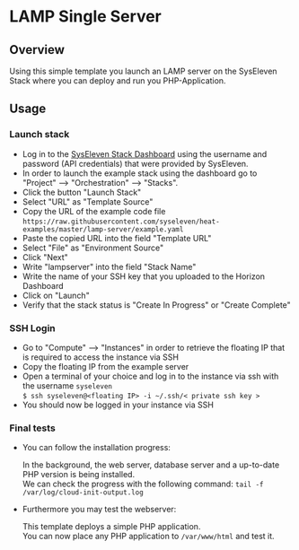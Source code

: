# LAMP Single Server

## Overview

Using this simple template you launch an LAMP server on the SysEleven Stack where you can deploy and run you PHP-Application.

## Usage

### Launch stack

* Log in to the [SysEleven Stack Dashboard](https://dashboard.cloud.syseleven.net) using the username and password (API credentials) that were provided by SysEleven. 
* In order to launch the example stack using the dashboard go to "Project" --> "Orchestration" --> "Stacks".  
* Click the button "Launch Stack"
* Select "URL" as "Template Source"
* Copy the URL of the example code file `https://raw.githubusercontent.com/syseleven/heat-examples/master/lamp-server/example.yaml`
* Paste the copied URL into the field "Template URL"
* Select "File" as "Environment Source"  
* Click "Next"
* Write "lampserver" into the field "Stack Name"
* Write the name of your SSH key that you uploaded to the Horizon Dashboard
* Click on "Launch"  
* Verify that the stack status is "Create In Progress" or "Create Complete"  

### SSH Login

* Go to "Compute" --> "Instances" in order to retrieve the floating IP that is required to access the instance via SSH  
* Copy the floating IP from the example server  
* Open a terminal of your choice and log in to the instance via ssh with the username `syseleven`  
`$ ssh syseleven@<floating IP> -i ~/.ssh/< private ssh key >`
* You should now be logged in your instance via SSH  

### Final tests

* You can follow the installation progress:

    In the background, the web server, database server and a up-to-date PHP version is being installed.  
    We can check the progress with the following command: `tail -f /var/log/cloud-init-output.log`
    
* Furthermore you may test the webserver:

    This template deploys a simple PHP application.    
    You can now place any PHP application to `/var/www/html` and test it.
